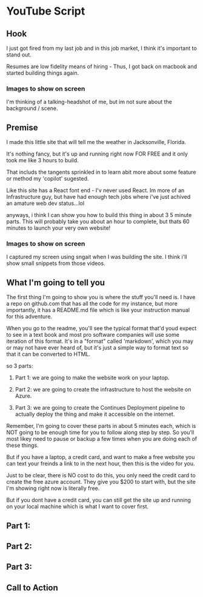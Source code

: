 # YouTube Script

## Hook
 I just got fired from my last job and in this job market,
 I think it's important to stand out. 

 Resumes are low fidelity means of hiring - Thus, I got back on macbook and started building things again. 

  ### Images to show on screen
  I'm thinking of a talking-headshot of me, but im not sure about the background / scene.

## Premise
 I made this little site that will tell me the weather in Jacksonville, Florida. 

 It's nothing fancy, but it's up and running right now FOR FREE and it only took me like 3 hours to build.
 
 That includs the tangents sprinkled in to learn abit more about some feature or method my 'copilot' sugested.

 Like this site has a React font end - I'v never used React.
 Im more of an Infrastructure guy, but have had enough tech jobs where i've just achived an amature web dev status...lol

 anyways, i think I can show you how to build this thing in about 3 5 minute parts. 
 This will probably take you about an hour to complete, 
 but thats 60 minutes to launch your very own website!

  ### Images to show on screen
  I captured my screen using sngait when I was building the site. I think i'll show small snippets from those videos.

## What I'm going to tell you
The first thing I'm going to show you is where the stuff you'll need is. I have a repo on github.com that has all the code for my instance, 
but more importantly, it has a README.md file which is like your instruction manual for this adventure.

When you go to the readme, you'll see the typical format that'd youd expect to see in a text book and most pro software companies will use some iteration of this format.
It's in a "format" called 'markdown', which you may or may not have ever heard of, 
but it's just a simple way to format text so that it can be converted to HTML.

so 3 parts:
1. Part 1:
we are going to make the website work on your laptop.

2. Part 2:
we are going to create the infrastructure to host the website on Azure. 

3. Part 3:
we are going to create the Continues Deployment pipeline to actually deploy the thing and make it accessible on the internet.

Remember, I'm going to cover these parts in about 5 minutes each, which is NOT going to be enough time for you to follow along step by step. 
So you'll most likey need to pause or backup a few times when you are doing each of these things. 

But if you have a laptop, a credit card, and want to make a free website you can text your freinds a link to in the next hour, 
then this is the video for you. 

Just to be clear, there is NO cost to do this, you only need the credit card to create the free azure account. 
They give you $200 to start with, but the site I'm showing right now is literally free. 

But if you dont have a credit card, you can still get the site up and running on your local machine which is what I want to cover first. 


## Part 1:



## Part 2:  



## Part 3:





## Call to Action
